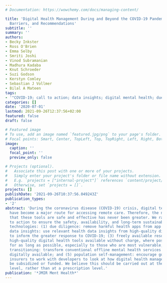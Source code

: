 ```yaml
---
# Documentation: https://wowchemy.com/docs/managing-content/

title: 'Digital Health Management During and Beyond the COVID-19 Pandemic: Opportunities,
  Barriers, and Recommendations'
subtitle: ''
summary: ''
authors:
- Becky Inkster
- Ross O'Brien
- Emma Selby
- Smriti Joshi
- Vinod Subramanian
- Madhura Kadaba
- Knut Schroeder
- Suzi Godson
- Kerstyn Comley
- Sebastian J Vollmer
- Bilal A Mateen
tags:
- '"COVID-19; call to action; data insights; digital mental health; due diligence"'
categories: []
date: '2020-07-01'
lastmod: 2021-09-26T12:37:56+02:00
featured: false
draft: false

# Featured image
# To use, add an image named `featured.jpg/png` to your page's folder.
# Focal points: Smart, Center, TopLeft, Top, TopRight, Left, Right, BottomLeft, Bottom, BottomRight.
image:
  caption: ''
  focal_point: ''
  preview_only: false

# Projects (optional).
#   Associate this post with one or more of your projects.
#   Simply enter your project's folder or file name without extension.
#   E.g. `projects = ["internal-project"]` references `content/project/deep-learning/index.md`.
#   Otherwise, set `projects = []`.
projects: []
publishDate: '2021-09-26T10:37:56.049243Z'
publication_types:
- '2'
abstract: 'During the coronavirus disease (COVID-19) crisis, digital technologies
  have become a major route for accessing remote care. Therefore, the need to ensure
  that these tools are safe and effective has never been greater. We raise five calls
  to action to ensure the safety, availability, and long-term sustainability of these
  technologies: (1) due diligence: remove harmful health apps from app stores; (2)
  data insights: use relevant health data insights from high-quality digital tools
  to inform the greater response to COVID-19; (3) freely available resources: make
  high-quality digital health tools available without charge, where possible, and
  for as long as possible, especially to those who are most vulnerable; (4) digital
  transitioning: transform conventional offline mental health services to make them
  digitally available; and (5) population self-management: encourage governments and
  insurers to work with developers to look at how digital health management could
  be subsidized or funded. We believe this should be carried out at the population
  level, rather than at a prescription level.'
publication: '*JMIR Ment Health*'
---
```

